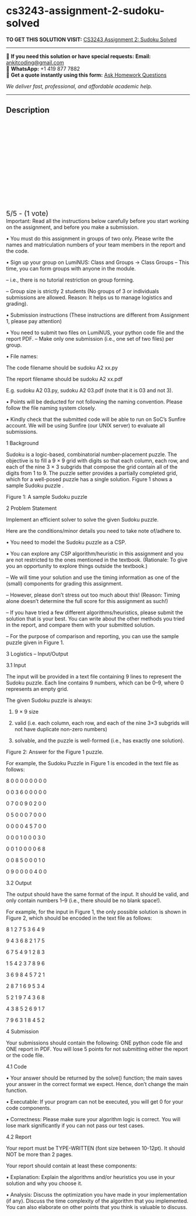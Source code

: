 # cs3243-assignment-2-sudoku-solved
**TO GET THIS SOLUTION VISIT:** [CS3243 Assignment 2: Sudoku Solved](https://www.ankitcodinghub.com/product/cs3243-assignment-2-sudoku-solved/)


---

📩 **If you need this solution or have special requests:** **Email:** ankitcoding@gmail.com  
📱 **WhatsApp:** +1 419 877 7882  
📄 **Get a quote instantly using this form:** [Ask Homework Questions](https://www.ankitcodinghub.com/services/ask-homework-questions/)

*We deliver fast, professional, and affordable academic help.*

---

<h2>Description</h2>



<div class="kk-star-ratings kksr-auto kksr-align-center kksr-valign-top" data-payload="{&quot;align&quot;:&quot;center&quot;,&quot;id&quot;:&quot;114621&quot;,&quot;slug&quot;:&quot;default&quot;,&quot;valign&quot;:&quot;top&quot;,&quot;ignore&quot;:&quot;&quot;,&quot;reference&quot;:&quot;auto&quot;,&quot;class&quot;:&quot;&quot;,&quot;count&quot;:&quot;1&quot;,&quot;legendonly&quot;:&quot;&quot;,&quot;readonly&quot;:&quot;&quot;,&quot;score&quot;:&quot;5&quot;,&quot;starsonly&quot;:&quot;&quot;,&quot;best&quot;:&quot;5&quot;,&quot;gap&quot;:&quot;4&quot;,&quot;greet&quot;:&quot;Rate this product&quot;,&quot;legend&quot;:&quot;5\/5 - (1 vote)&quot;,&quot;size&quot;:&quot;24&quot;,&quot;title&quot;:&quot;CS3243  Assignment 2: Sudoku Solved&quot;,&quot;width&quot;:&quot;138&quot;,&quot;_legend&quot;:&quot;{score}\/{best} - ({count} {votes})&quot;,&quot;font_factor&quot;:&quot;1.25&quot;}">

<div class="kksr-stars">

<div class="kksr-stars-inactive">
            <div class="kksr-star" data-star="1" style="padding-right: 4px">


<div class="kksr-icon" style="width: 24px; height: 24px;"></div>
        </div>
            <div class="kksr-star" data-star="2" style="padding-right: 4px">


<div class="kksr-icon" style="width: 24px; height: 24px;"></div>
        </div>
            <div class="kksr-star" data-star="3" style="padding-right: 4px">


<div class="kksr-icon" style="width: 24px; height: 24px;"></div>
        </div>
            <div class="kksr-star" data-star="4" style="padding-right: 4px">


<div class="kksr-icon" style="width: 24px; height: 24px;"></div>
        </div>
            <div class="kksr-star" data-star="5" style="padding-right: 4px">


<div class="kksr-icon" style="width: 24px; height: 24px;"></div>
        </div>
    </div>

<div class="kksr-stars-active" style="width: 138px;">
            <div class="kksr-star" style="padding-right: 4px">


<div class="kksr-icon" style="width: 24px; height: 24px;"></div>
        </div>
            <div class="kksr-star" style="padding-right: 4px">


<div class="kksr-icon" style="width: 24px; height: 24px;"></div>
        </div>
            <div class="kksr-star" style="padding-right: 4px">


<div class="kksr-icon" style="width: 24px; height: 24px;"></div>
        </div>
            <div class="kksr-star" style="padding-right: 4px">


<div class="kksr-icon" style="width: 24px; height: 24px;"></div>
        </div>
            <div class="kksr-star" style="padding-right: 4px">


<div class="kksr-icon" style="width: 24px; height: 24px;"></div>
        </div>
    </div>
</div>


<div class="kksr-legend" style="font-size: 19.2px;">
            5/5 - (1 vote)    </div>
    </div>
Important: Read all the instructions below carefully before you start working on the assignment, and before you make a submission.

• You must do this assignment in groups of two only. Please write the names and matriculation numbers of your team members in the report and the code.

• Sign up your group on LumiNUS: Class and Groups → Class Groups – This time, you can form groups with anyone in the module.

– i.e., there is no tutorial restriction on group forming.

– Group size is strictly 2 students (No groups of 3 or individuals submissions are allowed. Reason: It helps us to manage logistics and grading).

• Submission instructions (These instructions are different from Assignment 1, please pay attention)

• You need to submit two files on LumiNUS, your python code file and the report PDF. – Make only one submission (i.e., one set of two files) per group.

• File names:

The code filename should be sudoku A2 xx.py

The report filename should be sudoku A2 xx.pdf

E.g. sudoku A2 03.py, sudoku A2 03.pdf (note that it is 03 and not 3).

• Points will be deducted for not following the naming convention. Please follow the file naming system closely.

• Kindly check that the submitted code will be able to run on SoC’s Sunfire account. We will be using Sunfire (our UNIX server) to evaluate all submissions.

1 Background

Sudoku is a logic-based, combinatorial number-placement puzzle. The objective is to fill a 9 × 9 grid with digits so that each column, each row, and each of the nine 3 × 3 subgrids that compose the grid contain all of the digits from 1 to 9. The puzzle setter provides a partially completed grid, which for a well-posed puzzle has a single solution. Figure 1 shows a sample Sudoku puzzle .

Figure 1: A sample Sudoku puzzle

2 Problem Statement

Implement an efficient solver to solve the given Sudoku puzzle.

Here are the conditions/minor details you need to take note of/adhere to.

• You need to model the Sudoku puzzle as a CSP.

• You can explore any CSP algorithm/heuristic in this assignment and you are not restricted to the ones mentioned in the textbook. (Rationale: To give you an opportunity to explore things outside the textbook.)

– We will time your solution and use the timing information as one of the (small) components for grading this assignment.

– However, please don’t stress out too much about this! (Reason: Timing alone doesn’t determine the full score for this assignment as such!)

– If you have tried a few different algorithms/heuristics, please submit the solution that is your best. You can write about the other methods you tried in the report, and compare them with your submitted solution.

– For the purpose of comparison and reporting, you can use the sample puzzle given in Figure 1.

3 Logistics – Input/Output

3.1 Input

The input will be provided in a text file containing 9 lines to represent the Sudoku puzzle. Each line contains 9 numbers, which can be 0–9, where 0 represents an empty grid.

The given Sudoku puzzle is always:

1. 9 × 9 size

2. valid (i.e. each column, each row, and each of the nine 3×3 subgrids will not have duplicate non-zero numbers)

3. solvable, and the puzzle is well-formed (i.e., has exactly one solution).

Figure 2: Answer for the Figure 1 puzzle.

For example, the Sudoku Puzzle in Figure 1 is encoded in the text file as follows:

8 0 0 0 0 0 0 0 0

0 0 3 6 0 0 0 0 0

0 7 0 0 9 0 2 0 0

0 5 0 0 0 7 0 0 0

0 0 0 0 4 5 7 0 0

0 0 0 1 0 0 0 3 0

0 0 1 0 0 0 0 6 8

0 0 8 5 0 0 0 1 0

0 9 0 0 0 0 4 0 0

3.2 Output

The output should have the same format of the input. It should be valid, and only contain numbers 1–9 (i.e., there should be no blank space!).

For example, for the input in Figure 1, the only possible solution is shown in Figure 2, which should be encoded in the text file as follows:

8 1 2 7 5 3 6 4 9

9 4 3 6 8 2 1 7 5

6 7 5 4 9 1 2 8 3

1 5 4 2 3 7 8 9 6

3 6 9 8 4 5 7 2 1

2 8 7 1 6 9 5 3 4

5 2 1 9 7 4 3 6 8

4 3 8 5 2 6 9 1 7

7 9 6 3 1 8 4 5 2

4 Submission

Your submissions should contain the following: ONE python code file and ONE report in PDF. You will lose 5 points for not submitting either the report or the code file.

4.1 Code

• Your answer should be returned by the solve() function; the main saves your answer in the correct format we expect. Hence, don’t change the main function.

• Executable: If your program can not be executed, you will get 0 for your code components.

• Correctness: Please make sure your algorithm logic is correct. You will lose mark significantly if you can not pass our test cases.

4.2 Report

Your report must be TYPE-WRITTEN (font size between 10-12pt). It should NOT be more than 2 pages.

Your report should contain at least these components:

• Explanation: Explain the algorithms and/or heuristics you use in your solution and why you choose it.

• Analysis: Discuss the optimization you have made in your implementation (if any). Discuss the time complexity of the algorithm that you implemented. You can also elaborate on other points that you think is valuable to discuss.
